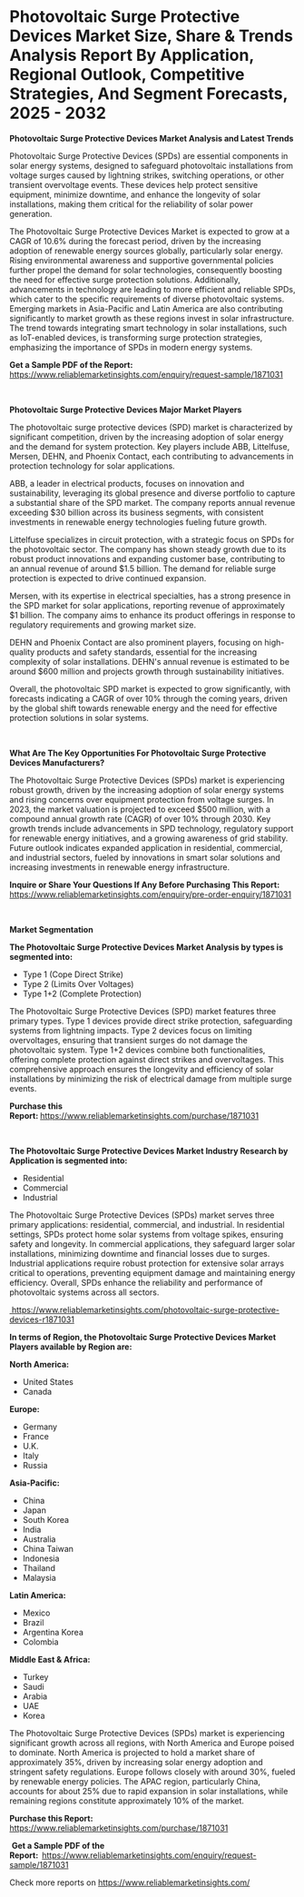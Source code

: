 <p><h1>Photovoltaic Surge Protective Devices Market Size, Share & Trends Analysis Report By Application, Regional Outlook, Competitive Strategies, And Segment Forecasts, 2025 - 2032</h1></p><p><strong>Photovoltaic Surge Protective Devices Market Analysis and Latest Trends</strong></p>
<p><p>Photovoltaic Surge Protective Devices (SPDs) are essential components in solar energy systems, designed to safeguard photovoltaic installations from voltage surges caused by lightning strikes, switching operations, or other transient overvoltage events. These devices help protect sensitive equipment, minimize downtime, and enhance the longevity of solar installations, making them critical for the reliability of solar power generation.</p><p>The Photovoltaic Surge Protective Devices Market is expected to grow at a CAGR of 10.6% during the forecast period, driven by the increasing adoption of renewable energy sources globally, particularly solar energy. Rising environmental awareness and supportive governmental policies further propel the demand for solar technologies, consequently boosting the need for effective surge protection solutions. Additionally, advancements in technology are leading to more efficient and reliable SPDs, which cater to the specific requirements of diverse photovoltaic systems. Emerging markets in Asia-Pacific and Latin America are also contributing significantly to market growth as these regions invest in solar infrastructure. The trend towards integrating smart technology in solar installations, such as IoT-enabled devices, is transforming surge protection strategies, emphasizing the importance of SPDs in modern energy systems.</p></p>
<p><strong>Get a Sample PDF of the Report:&nbsp;</strong> <a href="https://www.reliablemarketinsights.com/enquiry/request-sample/1871031?utm_campaign=3290&utm_medium=2&utm_source=Github&utm_content=ia&utm_term=07042025&utm_id=photovoltaic-surge-protective-devices">https://www.reliablemarketinsights.com/enquiry/request-sample/1871031</a></p>
<p>&nbsp;</p>
<p><strong>Photovoltaic Surge Protective Devices Major Market Players</strong></p>
<p><p>The photovoltaic surge protective devices (SPD) market is characterized by significant competition, driven by the increasing adoption of solar energy and the demand for system protection. Key players include ABB, Littelfuse, Mersen, DEHN, and Phoenix Contact, each contributing to advancements in protection technology for solar applications.</p><p>ABB, a leader in electrical products, focuses on innovation and sustainability, leveraging its global presence and diverse portfolio to capture a substantial share of the SPD market. The company reports annual revenue exceeding $30 billion across its business segments, with consistent investments in renewable energy technologies fueling future growth.</p><p>Littelfuse specializes in circuit protection, with a strategic focus on SPDs for the photovoltaic sector. The company has shown steady growth due to its robust product innovations and expanding customer base, contributing to an annual revenue of around $1.5 billion. The demand for reliable surge protection is expected to drive continued expansion.</p><p>Mersen, with its expertise in electrical specialties, has a strong presence in the SPD market for solar applications, reporting revenue of approximately $1 billion. The company aims to enhance its product offerings in response to regulatory requirements and growing market size.</p><p>DEHN and Phoenix Contact are also prominent players, focusing on high-quality products and safety standards, essential for the increasing complexity of solar installations. DEHN's annual revenue is estimated to be around $600 million and projects growth through sustainability initiatives.</p><p>Overall, the photovoltaic SPD market is expected to grow significantly, with forecasts indicating a CAGR of over 10% through the coming years, driven by the global shift towards renewable energy and the need for effective protection solutions in solar systems.</p></p>
<p>&nbsp;</p>
<p><strong>What Are The Key Opportunities For Photovoltaic Surge Protective Devices Manufacturers?</strong></p>
<p><p>The Photovoltaic Surge Protective Devices (SPDs) market is experiencing robust growth, driven by the increasing adoption of solar energy systems and rising concerns over equipment protection from voltage surges. In 2023, the market valuation is projected to exceed $500 million, with a compound annual growth rate (CAGR) of over 10% through 2030. Key growth trends include advancements in SPD technology, regulatory support for renewable energy initiatives, and a growing awareness of grid stability. Future outlook indicates expanded application in residential, commercial, and industrial sectors, fueled by innovations in smart solar solutions and increasing investments in renewable energy infrastructure.</p></p>
<p><strong>Inquire or Share Your Questions If Any Before Purchasing This Report:</strong> <a href="https://www.reliablemarketinsights.com/enquiry/pre-order-enquiry/1871031?utm_campaign=3290&utm_medium=2&utm_source=Github&utm_content=ia&utm_term=07042025&utm_id=photovoltaic-surge-protective-devices">https://www.reliablemarketinsights.com/enquiry/pre-order-enquiry/1871031</a></p>
<p>&nbsp;</p>
<p><strong>Market Segmentation</strong></p>
<p><strong>The Photovoltaic Surge Protective Devices Market Analysis by types is segmented into:</strong></p>
<p><ul><li>Type 1 (Cope Direct Strike)</li><li>Type 2 (Limits Over Voltages)</li><li>Type 1+2 (Complete Protection)</li></ul></p>
<p><p>The Photovoltaic Surge Protective Devices (SPD) market features three primary types. Type 1 devices provide direct strike protection, safeguarding systems from lightning impacts. Type 2 devices focus on limiting overvoltages, ensuring that transient surges do not damage the photovoltaic system. Type 1+2 devices combine both functionalities, offering complete protection against direct strikes and overvoltages. This comprehensive approach ensures the longevity and efficiency of solar installations by minimizing the risk of electrical damage from multiple surge events.</p></p>
<p><strong>Purchase this Report:&nbsp;</strong><a href="https://www.reliablemarketinsights.com/purchase/1871031?utm_campaign=3290&utm_medium=2&utm_source=Github&utm_content=ia&utm_term=07042025&utm_id=photovoltaic-surge-protective-devices">https://www.reliablemarketinsights.com/purchase/1871031</a></p>
<p>&nbsp;</p>
<p><strong>The Photovoltaic Surge Protective Devices Market Industry Research by Application is segmented into:</strong></p>
<p><ul><li>Residential</li><li>Commercial</li><li>Industrial</li></ul></p>
<p><p>The Photovoltaic Surge Protective Devices (SPDs) market serves three primary applications: residential, commercial, and industrial. In residential settings, SPDs protect home solar systems from voltage spikes, ensuring safety and longevity. In commercial applications, they safeguard larger solar installations, minimizing downtime and financial losses due to surges. Industrial applications require robust protection for extensive solar arrays critical to operations, preventing equipment damage and maintaining energy efficiency. Overall, SPDs enhance the reliability and performance of photovoltaic systems across all sectors.</p></p>
<p><a href="https://www.reliablemarketinsights.com/photovoltaic-surge-protective-devices-r1871031?utm_campaign=3290&utm_medium=2&utm_source=Github&utm_content=ia&utm_term=07042025&utm_id=photovoltaic-surge-protective-devices">&nbsp;https://www.reliablemarketinsights.com/photovoltaic-surge-protective-devices-r1871031</a></p>
<p><strong>In terms of Region, the Photovoltaic Surge Protective Devices Market Players available by Region are:</strong></p>
<p>
    <p> <strong> North America: </strong>
        <ul>
            <li>United States</li>
            <li>Canada</li>
        </ul>
        </p> 
    <p> <strong> Europe: </strong>
        <ul>
            <li>Germany</li>
            <li>France</li>
            <li>U.K.</li>
            <li>Italy</li>
            <li>Russia</li>
        </ul>
        </p> 
    <p> <strong> Asia-Pacific: </strong>
        <ul>
            <li>China</li>
            <li>Japan</li>
            <li>South Korea</li>
            <li>India</li>
            <li>Australia</li>
            <li>China Taiwan</li>
            <li>Indonesia</li>
            <li>Thailand</li>
            <li>Malaysia</li>
        </ul>
        </p> 
    <p> <strong> Latin America: </strong>
        <ul>
            <li>Mexico</li>
            <li>Brazil</li>
            <li>Argentina Korea</li>
            <li>Colombia</li>
        </ul>
        </p> 
    <p> <strong> Middle East & Africa: </strong>
        <ul>
            <li>Turkey</li>
            <li>Saudi</li>
            <li>Arabia</li>
            <li>UAE</li>
            <li>Korea</li>
        </ul>
    </p>
    </p>
<p><p>The Photovoltaic Surge Protective Devices (SPDs) market is experiencing significant growth across all regions, with North America and Europe poised to dominate. North America is projected to hold a market share of approximately 35%, driven by increasing solar energy adoption and stringent safety regulations. Europe follows closely with around 30%, fueled by renewable energy policies. The APAC region, particularly China, accounts for about 25% due to rapid expansion in solar installations, while remaining regions constitute approximately 10% of the market.</p></p>
<p><strong>Purchase this Report: </strong><a href="https://www.reliablemarketinsights.com/purchase/1871031?utm_campaign=3290&utm_medium=2&utm_source=Github&utm_content=ia&utm_term=07042025&utm_id=photovoltaic-surge-protective-devices">https://www.reliablemarketinsights.com/purchase/1871031</a></p>
<p>&nbsp;<strong>Get a Sample PDF of the Report:&nbsp;&nbsp;</strong><a href="https://www.reliablemarketinsights.com/enquiry/request-sample/1871031?utm_campaign=3290&utm_medium=2&utm_source=Github&utm_content=ia&utm_term=07042025&utm_id=photovoltaic-surge-protective-devices">https://www.reliablemarketinsights.com/enquiry/request-sample/1871031</a></p>
<p><strong></strong></p>
<p>Check more reports on <a href="https://www.reliablemarketinsights.com/?utm_campaign=3290&utm_medium=2&utm_source=Github&utm_content=ia&utm_term=07042025&utm_id=photovoltaic-surge-protective-devices">https://www.reliablemarketinsights.com/</a></p>
